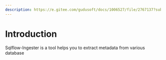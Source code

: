 ```yaml
---
description: https://e.gitee.com/gudusoft/docs/1006527/file/2767137?sub_id=5738180
---
```


# Introduction

Sqlflow-Ingester is a tool helps you to extract metadata from various database
